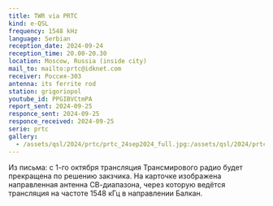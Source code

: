 ```yaml
---
title: TWR via PRTC
kind: e-QSL
frequency: 1548 kHz
language: Serbian
reception_date: 2024-09-24
reception_time: 20.00-20.30
location: Moscow, Russia (inside city)
mail_to: mailto:prtc@idknet.com
receiver: Россия-303
antenna: its ferrite rod
station: grigoriopol
youtube_id: PPGIBVCtmPA
report_sent: 2024-09-25
responce_sent: 2024-09-25
responce_received: 2024-09-25
serie: prtc
gallery:
  - /assets/qsl/2024/prtc/prtc_24sep2024_full.jpg:/assets/qsl/2024/prtc/prtc_24sep2024_small.jpg
---
```

Из письма: с 1-го октября
трансляция Трансмирового радио будет
прекращена по решению закзчика.
На  карточке изображена направленная
антенна СВ-диапазона, через которую
ведётся  трансляция  на частоте
1548 кГц в направлении Балкан. 
